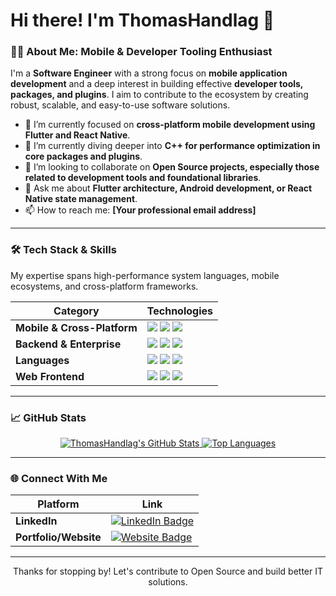 # Hi there! I'm ThomasHandlag 👋

### 👨‍💻 About Me: Mobile & Developer Tooling Enthusiast

I'm a **Software Engineer** with a strong focus on **mobile application development** and a deep interest in building effective **developer tools, packages, and plugins**. I aim to contribute to the ecosystem by creating robust, scalable, and easy-to-use software solutions.

- 🔭 I’m currently focused on **cross-platform mobile development using Flutter and React Native**.
- 🌱 I’m currently diving deeper into **C++ for performance optimization in core packages and plugins**.
- 👯 I’m looking to collaborate on **Open Source projects, especially those related to development tools and foundational libraries**.
- 💬 Ask me about **Flutter architecture, Android development, or React Native state management**.
- 📫 How to reach me: **[Your professional email address]**

---

### 🛠️ Tech Stack & Skills

My expertise spans high-performance system languages, mobile ecosystems, and cross-platform frameworks.

| Category | Technologies |
|---|---|
| **Mobile & Cross-Platform** | <img src="https://img.shields.io/badge/-Flutter-02569B?style=flat&logo=flutter&logoColor=white"> <img src="https://img.shields.io/badge/-Android-3DDC84?style=flat&logo=android&logoColor=white"> <img src="https://img.shields.io/badge/-React_Native-61DAFB?style=flat&logo=react-native&logoColor=black"> |
| **Backend & Enterprise** | <img src="https://img.shields.io/badge/-Spring-6DB33F?style=flat&logo=spring&logoColor=white"> <img src="https://img.shields.io/badge/-Python-3776AB?style=flat&logo=python&logoColor=white"> <img src="https://img.shields.io/badge/-Node.js-339933?style=flat&logo=node.js&logoColor=white"> |
| **Languages** | <img src="https://img.shields.io/badge/-C++-00599C?style=flat&logo=c%2B%2B&logoColor=white"> <img src="https://img.shields.io/badge/-Java-007396?style=flat&logo=java&logoColor=white"> <img src="https://img.shields.io/badge/-JavaScript-F7DF1E?style=flat&logo=javascript&logoColor=black"> |
| **Web Frontend** | <img src="https://img.shields.io/badge/-React-61DAFB?style=flat&logo=react&logoColor=black"> <img src="https://img.shields.io/badge/-HTML5-E34F26?style=flat&logo=html5&logoColor=white"> <img src="https://img.shields.io/badge/-CSS3-1572B6?style=flat&logo=css3&logoColor=white"> |

---

### 📈 GitHub Stats

<div align="center">
    <a href="https://github.com/anuraghazra/github-readme-stats">
        <img src="https://github-readme-stats.vercel.app/api?username=ThomasHandlag&show_icons=true&theme=dracula&count_private=true&hide_border=true" alt="ThomasHandlag's GitHub Stats" />
    </a>
    <a href="https://github.com/anuraghazra/github-readme-stats">
        <img src="https://github-readme-stats.vercel.app/api/top-langs/?username=ThomasHandlag&layout=compact&theme=dracula&hide_border=true" alt="Top Languages" />
    </a>
</div>

---

### 🌐 Connect With Me

| Platform | Link |
|---|---|
| **LinkedIn** | [![LinkedIn Badge](https://img.shields.io/badge/LinkedIn-0077B5?style=for-the-badge&logo=linkedin&logoColor=white)]([https://](https://www.linkedin.com/in/thomas-truong-38ab7b23b/)) |
| **Portfolio/Website** | [![Website Badge](https://img.shields.io/badge/Portfolio-FF5722?style=for-the-badge&logo=netlify&logoColor=white)](https://me.bustify.dev) |

***

<div align="center">
    <p>Thanks for stopping by! Let's contribute to Open Source and build better IT solutions.</p>
</div>
